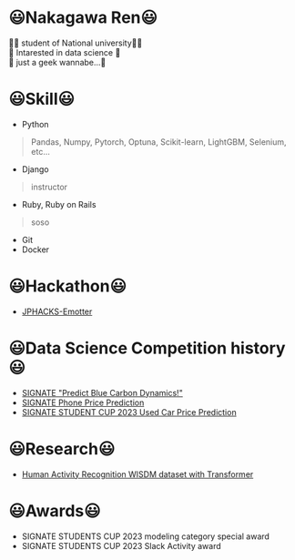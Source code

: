 # 😃Nakagawa Ren😃
👨‍🎓 student of National university👨‍🎓  
🤔 Intarested in data science 🤔  
🫥 just a geek wannabe...🫥  

# 😃Skill😃
- Python
> Pandas, Numpy, Pytorch, Optuna, Scikit-learn, LightGBM, Selenium, etc...
- Django
> instructor
- Ruby, Ruby on Rails
> soso
- Git
- Docker

# 😃Hackathon😃
- [JPHACKS-Emotter](https://github.com/rakawanegan/Emotter)

# 😃Data Science Competition history😃
- [SIGNATE "Predict Blue Carbon Dynamics!"](https://github.com/rakawanegan/bluecarbon_portfolio)
- [SIGNATE Phone Price Prediction](https://github.com/rakawanegan/phonepriceprediction_portfolio)
- [SIGNATE STUDENT CUP 2023 Used Car Price Prediction](https://github.com/rakawanegan/signatestudentcup2023_portfolio)

# 😃Research😃
- [Human Activity Recognition WISDM dataset with Transformer](https://github.com/rakawanegan/humanactivityrecognition_portfolio)

# 😃Awards😃
- SIGNATE STUDENTS CUP 2023 modeling category special award
- SIGNATE STUDENTS CUP 2023 Slack Activity award
